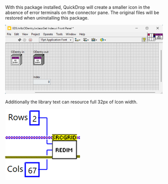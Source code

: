 With this package installed, QuickDrop will create a smaller icon in the absence of error terminals on the connector pane. The original files will be restored when uninstalling this package.

![example](noerror.png)

Additionally the library text can resource full 32px of Icon width.

![example](fullwidth.png)
